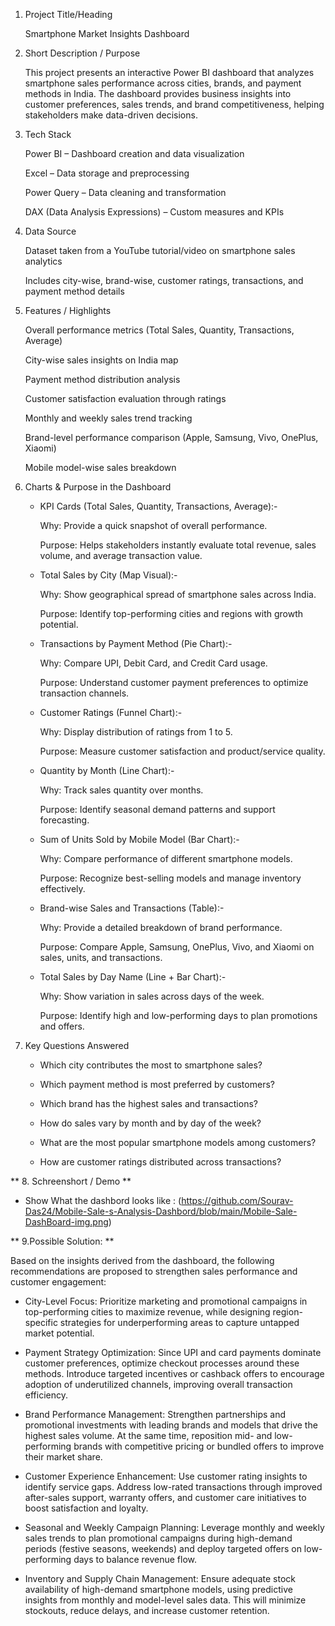 1. Project Title/Heading
   
   Smartphone Market Insights Dashboard

2. Short Description / Purpose
   
   This project presents an interactive Power BI dashboard that analyzes smartphone sales performance across cities, brands, and payment methods in India. The dashboard provides business insights into customer       preferences, sales trends, and brand competitiveness, helping stakeholders make data-driven decisions.

3. Tech Stack
   
   Power BI – Dashboard creation and data visualization
   
   Excel – Data storage and preprocessing
   
   Power Query – Data cleaning and transformation
   
   DAX (Data Analysis Expressions) – Custom measures and KPIs

4. Data Source
   
     Dataset taken from a YouTube tutorial/video on smartphone sales analytics

     Includes city-wise, brand-wise, customer ratings, transactions, and payment method details
  
5. Features / Highlights
    
    Overall performance metrics (Total Sales, Quantity, Transactions, Average)
   
    City-wise sales insights on India map
   
    Payment method distribution analysis
   
    Customer satisfaction evaluation through ratings
   
    Monthly and weekly sales trend tracking
   
    Brand-level performance comparison (Apple, Samsung, Vivo, OnePlus, Xiaomi)
   
    Mobile model-wise sales breakdown

6. Charts & Purpose in the Dashboard
   
    - KPI Cards (Total Sales, Quantity, Transactions, Average):-
    
      Why: Provide a quick snapshot of overall performance.
    
      Purpose: Helps stakeholders instantly evaluate total revenue, sales volume, and average transaction value.

    - Total Sales by City (Map Visual):-
    
      Why: Show geographical spread of smartphone sales across India.
    
      Purpose: Identify top-performing cities and regions with growth potential.

    - Transactions by Payment Method (Pie Chart):-
    
      Why: Compare UPI, Debit Card, and Credit Card usage.
    
      Purpose: Understand customer payment preferences to optimize transaction channels.

    - Customer Ratings (Funnel Chart):-
    
      Why: Display distribution of ratings from 1 to 5.
    
      Purpose: Measure customer satisfaction and product/service quality.

    - Quantity by Month (Line Chart):-
    
      Why: Track sales quantity over months.
    
      Purpose: Identify seasonal demand patterns and support forecasting.

    - Sum of Units Sold by Mobile Model (Bar Chart):-
    
      Why: Compare performance of different smartphone models.
    
      Purpose: Recognize best-selling models and manage inventory effectively.

    - Brand-wise Sales and Transactions (Table):-
    
      Why: Provide a detailed breakdown of brand performance.
    
      Purpose: Compare Apple, Samsung, OnePlus, Vivo, and Xiaomi on sales, units, and transactions.

    - Total Sales by Day Name (Line + Bar Chart):-
    
      Why: Show variation in sales across days of the week.
    
      Purpose: Identify high and low-performing days to plan promotions and offers.

7. Key Questions Answered
   
   - Which city contributes the most to smartphone sales?
   
   - Which payment method is most preferred by customers?
   
   - Which brand has the highest sales and transactions?
   
   - How do sales vary by month and by day of the week?
   
   - What are the most popular smartphone models among customers?
   
   - How are customer ratings distributed across transactions?

** 8. Schreenshort / Demo **
    
   - Show What the dashbord looks like : (https://github.com/Sourav-Das24/Mobile-Sale-s-Analysis-Dashbord/blob/main/Mobile-Sale-DashBoard-img.png)
   
** 9.Possible Solution: **

   Based on the insights derived from the dashboard, the following recommendations are proposed to strengthen sales performance and customer engagement:

  - City-Level Focus:
    Prioritize marketing and promotional campaigns in top-performing cities to maximize revenue, while designing region-specific strategies for underperforming areas to capture untapped market potential.

  - Payment Strategy Optimization:
    Since UPI and card payments dominate customer preferences, optimize checkout processes around these methods. Introduce targeted incentives or cashback offers to encourage adoption of underutilized channels,      improving overall transaction efficiency.

  - Brand Performance Management:
    Strengthen partnerships and promotional investments with leading brands and models that drive the highest sales volume. At the same time, reposition mid- and low-performing brands with competitive pricing or     bundled offers to improve their market share.

  - Customer Experience Enhancement:
    Use customer rating insights to identify service gaps. Address low-rated transactions through improved after-sales support, warranty offers, and customer care initiatives to boost satisfaction and loyalty.

  - Seasonal and Weekly Campaign Planning:
    Leverage monthly and weekly sales trends to plan promotional campaigns during high-demand periods (festive seasons, weekends) and deploy targeted offers on low-performing days to balance revenue flow.

  - Inventory and Supply Chain Management:
    Ensure adequate stock availability of high-demand smartphone models, using predictive insights from monthly and model-level sales data. This will minimize stockouts, reduce delays, and increase customer          retention.
